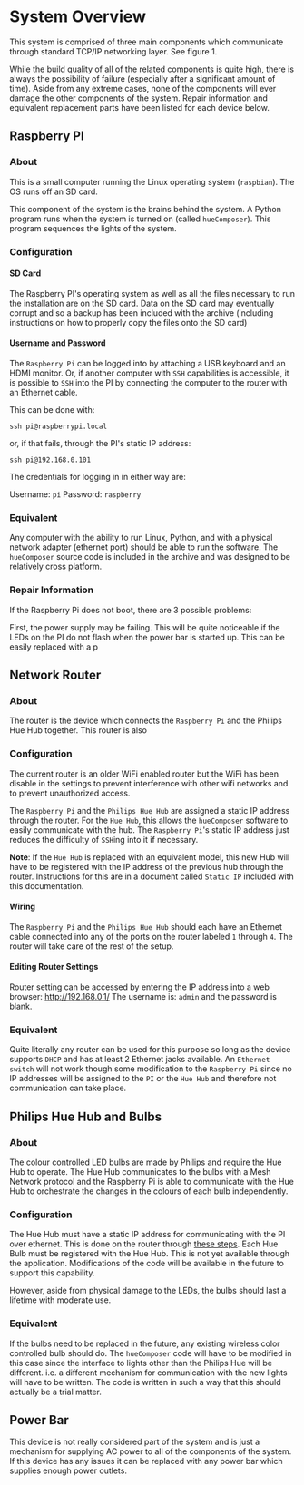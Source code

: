 # System Overview

This system is comprised of three main components which communicate through standard TCP/IP networking layer. See figure 1.

While the build quality of all of the related components is quite high, there is always the possibility of failure (especially after a significant amount of time). Aside from any extreme cases, none of the components will ever damage the other components of the system. Repair information and equivalent replacement parts have been listed for each device below.

## Raspberry PI
### About
This is a small computer running the Linux operating system (`raspbian`). The OS runs off an SD card.

This component of the system is the brains behind the system. A Python program runs when the system is turned on (called `hueComposer`). This program sequences the lights of the system.

### Configuration

#### SD Card
The Raspberry PI's operating system as well as all the files necessary to run the installation are on the SD card. Data on the SD card may eventually corrupt and so a backup has been included with the archive (including instructions on how to properly copy the files onto the SD card)

#### Username and Password
The `Raspberry Pi` can be logged into by attaching a USB keyboard and an HDMI monitor. Or, if another computer with `SSH` capabilities is accessible, it is possible to `SSH` into the PI by connecting the computer to the router with an Ethernet cable.

This can be done with:

```
ssh pi@raspberrypi.local
```

or, if that fails, through the PI's static IP address:

```
ssh pi@192.168.0.101
```

The credentials for logging in in either way are:

Username: `pi`
Password: `raspberry`

### Equivalent
Any computer with the ability to run Linux, Python, and with a physical network adapter (ethernet port) should be able to run the software. The `hueComposer` source code is included in the archive and was designed to be relatively cross platform.

### Repair Information
If the Raspberry Pi does not boot, there are 3 possible problems:

First, the power supply may be failing. This will be quite noticeable if the LEDs on the PI do not flash when the power bar is started up. This can be easily replaced with a p

## Network Router
### About
The router is the device which connects the `Raspberry Pi` and the Philips Hue Hub together. This router is also

### Configuration
The current router is an older WiFi enabled router but the WiFi has been disable in the settings to prevent interference with other wifi networks and to prevent unauthorized access.

The `Raspberry Pi` and the `Philips Hue Hub` are assigned a static IP address through the router. For the `Hue Hub`, this allows the `hueComposer` software to easily communicate with the hub. The `Raspberry Pi`'s static IP address just reduces the difficulty of `SSH`ing into it if necessary. 

**Note**: If the `Hue Hub` is replaced with an equivalent model, this new Hub will have to be registered with the IP address of the previous hub through the router. Instructions for this are in a document called `Static IP` included with this documentation.  

#### Wiring
The `Raspberry Pi` and the `Philips Hue Hub` should each have an Ethernet cable connected into any of the ports on the router labeled `1` through `4`. The router will take care of the rest of the setup. 

#### Editing Router Settings
Router setting can be accessed by entering the IP address into a web browser: http://192.168.0.1/
The username is: `admin`
and the password is blank.

### Equivalent
Quite literally any router can be used for this purpose so long as the device supports `DHCP` and has at least 2 Ethernet jacks available. An `Ethernet switch` will not work though some modification to the `Raspberry Pi` since no IP addresses will be assigned to the `PI` or the `Hue Hub` and therefore not communication can take place. 

## Philips Hue Hub and Bulbs
### About
The colour controlled LED bulbs are made by Philips and require the Hue Hub to operate. The Hue Hub communicates to the bulbs with a Mesh Network protocol and the Raspberry Pi is able to communicate with the Hue Hub to orchestrate the changes in the colours of each bulb independently.

### Configuration
The Hue Hub must have a static IP address for communicating with the PI over ethernet. This is done on the router through [these steps](url).
Each Hue Bulb must be registered with the Hue Hub. This is not yet available through the application. Modifications of the code will be available in the future to support this capability. 

However, aside from physical damage to the LEDs, the bulbs should last a lifetime with moderate use.

### Equivalent
If the bulbs need to be replaced in the future, any existing wireless color controlled bulb should do. The `hueComposer` code will have to be modified in this case since the interface to lights other than the Philips Hue will be different. i.e. a different mechanism for communication with the new lights will have to be written. The code is written in such a way that this should actually be a trial matter.

## Power Bar
This device is not really considered part of the system and is just a mechanism for supplying AC power to all of the components of the system. If this device has any issues it can be replaced with any power bar which supplies enough power outlets.
